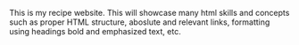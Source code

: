 This is my recipe website. This will showcase many html skills and concepts such as proper HTML structure, aboslute and relevant links, formatting using headings bold and emphasized text, etc. 